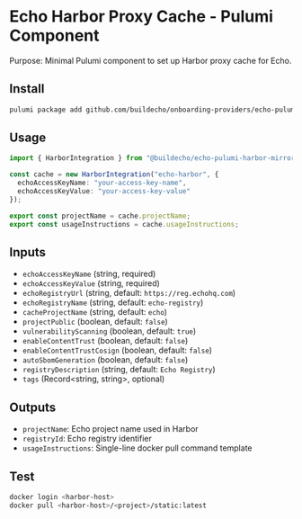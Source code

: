 # Echo Harbor Proxy Cache - Pulumi Component

Purpose: Minimal Pulumi component to set up Harbor proxy cache for Echo.

## Install
```bash
pulumi package add github.com/buildecho/onboarding-providers/echo-pulumi-harbor-mirror
```

## Usage
```ts
import { HarborIntegration } from "@buildecho/echo-pulumi-harbor-mirror";

const cache = new HarborIntegration("echo-harbor", {
  echoAccessKeyName: "your-access-key-name",
  echoAccessKeyValue: "your-access-key-value"
});

export const projectName = cache.projectName;
export const usageInstructions = cache.usageInstructions;
```

## Inputs
- `echoAccessKeyName` (string, required)
- `echoAccessKeyValue` (string, required)
- `echoRegistryUrl` (string, default: `https://reg.echohq.com`)
- `echoRegistryName` (string, default: `echo-registry`)
- `cacheProjectName` (string, default: `echo`)
- `projectPublic` (boolean, default: `false`)
- `vulnerabilityScanning` (boolean, default: `true`)
- `enableContentTrust` (boolean, default: `false`)
- `enableContentTrustCosign` (boolean, default: `false`)
- `autoSbomGeneration` (boolean, default: `false`)
- `registryDescription` (string, default: `Echo Registry`)
- `tags` (Record<string, string>, optional)

## Outputs
- `projectName`: Echo project name used in Harbor
- `registryId`: Echo registry identifier
- `usageInstructions`: Single-line docker pull command template

## Test
```bash
docker login <harbor-host>
docker pull <harbor-host>/<project>/static:latest
```
